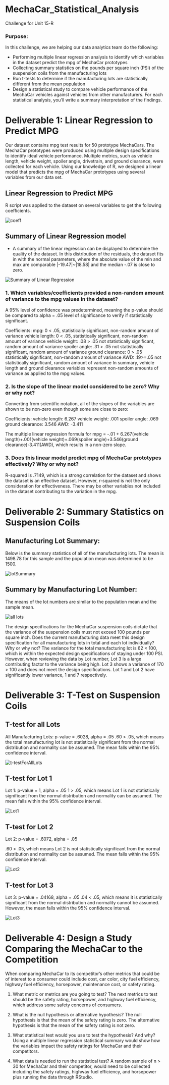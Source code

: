 # MechaCar_Statistical_Analysis
Challenge for Unit 15-R
### Purpose:
In this challenge, we are helping our data analytics team do the following:
  * Performing multiple linear regression analysis to identify which variables in the dataset predict the mpg of MechaCar prototypes
  * Collecting summary statistics on the pounds per square inch (PSI) of the suspension coils from the manufacturing lots
  * Run t-tests to determine if the manufacturing lots are statistically different from the mean population
  * Design a statistical study to compare vehicle performance of the MechaCar vehicles against vehicles from other manufacturers. For each statistical analysis, you’ll write a summary interpretation of the findings.

# Deliverable 1: Linear Regression to Predict MPG

Our dataset contains mpg test results for 50 prototype MechaCars. The MechaCar prototypes were produced using multiple design specifications to identify ideal vehicle performance. Multiple metrics, such as vehicle length, vehicle weight, spoiler angle, drivetrain, and ground clearance, were collected for each vehicle. Using our knowledge of R, we designed a linear model that predicts the mpg of MechaCar prototypes using several variables from our data set.
## Linear Regression to Predict MPG
  
  R script was applied to the dataset on several variables to get the following coefficients.
    
  ![coeff](https://github.com/KJoshi111/MechaCar_Statistical_Analysis/blob/main/images/linear_reg_deliverable1.png)
    
## Summary of Linear Regression model

  * A summary of the linear regression can be displayed to determine the quality of the dataset. In this distribution of the residuals, the dataset fits in with the normal parameters, where the absolute value of the min and max are comparable |-19.47|~|18.58| and the median -.07 is close to zero.
  
  ![Summary of Linear Regression](https://github.com/KJoshi111/MechaCar_Statistical_Analysis/blob/main/images/summary_lm-del1.png)
  
### 1. Which variables/coefficients provided a non-random amount of variance to the mpg values in the dataset?
  
  A 95% level of confidence was predetermined, meaning the p-value should be compared to alpha = .05 level of significance to verify if statistically significant.
  
  Coefficients:
  mpg: 0 < .05, statistically significant, non-random amount of variance
  vehicle length: 0 < .05, statistically significant, non-random amount of variance
  vehicle weight: .08 > .05 not statistically significant, random amount of variance
  spoiler angle: .31 > .05 not statistically significant, random amount of variance
  ground clearance: 0 > .05 statistically significant, non-random amount of variance
  AWD: .19>=.05 not statistically significant, random amount of variance
  In summary, vehicle length and ground clearance variables represent non-random amounts of variance as applied to the mpg values.
  
  ### 2. Is the slope of the linear model considered to be zero? Why or why not?
  
  Converting from scientific notation, all of the slopes of the variables are shown to be non-zero even though some are close to zero:
  
  Coefficients:
  vehicle length: 6.267
  vehicle weight: .001
  spoiler angle: .069
  ground clearance: 3.546
  AWD: -3.411

The multiple linear regression formula for mpg = -.01 + 6.267(vehicle length)+.001(vehicle weight)+.069(spoiler angle)+3.546(ground clearance)-3.411(AWD), which      results in a non-zero slope.
    
### 3. Does this linear model predict mpg of MechaCar prototypes effectively? Why or why not?
R-squared is .7149, which is a strong correlation for the dataset and shows the dataset is an effective dataset. However, r-squared is not the only consideration      for effectiveness. There may be other variables not included in the dataset contributing to the variation in the mpg.


# Deliverable 2: Summary Statistics on Suspension Coils

## Manufacturing Lot Summary:
Below is the summary statistics of all of the manufacturing lots. The mean is 1498.78 for this sample and the population mean was determined to be 1500.

![lotSummary](https://github.com/KJoshi111/MechaCar_Statistical_Analysis/blob/main/images/total_summary.png)

## Summary by Manufacturing Lot Number:

The means of the lot numbers are similar to the population mean and the sample mean.

![all lots](https://github.com/KJoshi111/MechaCar_Statistical_Analysis/blob/main/images/lot_summary.png)

The design specifications for the MechaCar suspension coils dictate that the variance of the suspension coils must not exceed 100 pounds per square inch. Does the current manufacturing data meet this design specification for all manufacturing lots in total and each lot individually? Why or why not?
The variance for the total manufacturing lot is 62 < 100, which is within the expected design specifications of staying under 100 PSI. However, when reviewing the data by Lot number, Lot 3 is a large contributing factor to the variance being high. Lot 3 shows a variance of 170 > 100 and does not meet the design specifications. Lot 1 and Lot 2 have significantly lower variance, 1 and 7 respectively.

# Deliverable 3: T-Test on Suspension Coils

## T-test for all Lots
All Manufacturing Lots: p-value = .6028, alpha = .05
.60 > .05, which means the total manufacturing lot is not statistically significant from the normal distribution and normality can be assumed. The mean falls within the 95% confidence interval.

![t-testForAllLots](https://github.com/KJoshi111/MechaCar_Statistical_Analysis/blob/main/images/t_test_for_all_del3.png)

## T-test for Lot 1
Lot 1: p-value = 1, alpha = .05
1 > .05, which means Lot 1 is not statistically significant from the normal distribution and normality can be assumed. The mean falls within the 95% confidence interval.

![Lot1](https://github.com/KJoshi111/MechaCar_Statistical_Analysis/blob/main/images/lot1_del3.png)

## T-test for Lot 2
Lot 2: p-value = .6072, alpha = .05

.60 > .05, which means Lot 2 is not statistically significant from the normal distribution and normality can be assumed. The mean falls within the 95% confidence interval.

![Lot2](https://github.com/KJoshi111/MechaCar_Statistical_Analysis/blob/main/images/lot2_del3.png)

## T-test for Lot 3
Lot 3: p-value = .04168, alpha = .05
.04 < .05, which means it is statistically significant from the normal distribution and normality cannot be assumed. However, the mean falls within the 95% confidence interval.

![Lot3](https://github.com/KJoshi111/MechaCar_Statistical_Analysis/blob/main/images/lot3_del3.png)


# Deliverable 4: Design a Study Comparing the MechaCar to the Competition

When comparing MechaCar to its competitor’s other metrics that could be of interest to a consumer could include cost, car color, city fuel efficiency, highway fuel efficiency, horsepower, maintenance cost, or safety rating.
  1. What metric or metrics are you going to test?
     The next metrics to test should be the safety rating, horsepower, and highway fuel efficiency, which address some safety concerns of consumers.
     
  2. What is the null hypothesis or alternative hypothesis?
     The null hypothesis is that the mean of the safety rating is zero. The alternative hypothesis is that the mean of the safety rating is not zero.
    
  3. What statistical test would you use to test the hypothesis? And why?
     Using a multiple linear regression statistical summary would show how the variables impact the safety ratings for MechaCar and their competitors.
     
  4. What data is needed to run the statistical test?
     A random sample of n > 30 for MechaCar and their competitor, would need to be collected including the safety ratings, highway fuel efficiency, and horsepower plus      running the data through RStudio.
